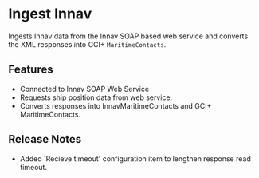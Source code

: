 # Ingest Innav

Ingests Innav data from the Innav SOAP based web service and converts the XML responses into GCI+ `MaritimeContacts`.

## Features

- Connected to Innav SOAP Web Service
- Requests ship position data from web service.
- Converts responses into InnavMaritimeContacts and GCI+ MaritimeContacts.
    
## Release Notes

- Added 'Recieve timeout' configuration item to lengthen response read timeout.
